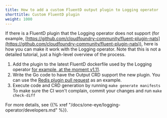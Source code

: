 ```yaml
---
title: How to add a custom FluentD output plugin to Logging operator
shorttitle: Custom FluentD plugin
weight: 1000
---
```


If there is a FluentD plugin that the Logging operator does not support (for example, [https://github.com/cloudfoundry-community/fluent-plugin-nats](https://github.com/cloudfoundry-community/fluent-plugin-nats)), here is how you can make it work with the Logging operator. Note that this is not a detailed tutorial, just a high-level overview of the process.

1. Add the plugin to the latest FluentD dockerfile used by the Logging operator [for example, at the moment v1.11](https://github.com/banzaicloud/logging-operator/blob/master/fluentd-image/v1.11/Dockerfile).
1. Write the Go code to have the Output CRD support the new plugin. You can use the [Redis plugin pull request](https://github.com/banzaicloud/logging-operator/pull/549/files) as an example.
1. Execute code and CRD generation by running `make generate manifests`
    To make sure the CI won't complain, commit your changes and run `make check-diff`

For more details, see {{% xref "/docs/one-eye/logging-operator/developers.md" %}}.
